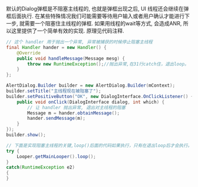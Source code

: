 默认的Dialog弹框是不阻塞主线程的, 也就是弹框出现之后, UI 线程还会继续在弹框后面执行.
在某些特殊情况我们可能需要等待用户输入或者用户确认才能进行下一步, 就需要一个阻塞住主线程的弹框.
如果用线程的wait等方式, 会造成ANR, 所以这里提供了一个简单有效的实现.
原理见代码注释.

```java
// 这个 handler 用于抛出一个异常, 异常被捕获的时候停止阻塞主线程
final Handler hander = new Handler() {
	@Override
	public void handleMessage(Message mesg) {
		throw new RuntimeException();//抛出异常,在31行catch住，退出loop。
	}
};

AlertDialog.Builder builder = new AlertDialog.Builder(mContext);
builder.setTitle("主线程现在被阻塞了");
builder.setPositiveButton("OK", new DialogInterface.OnClickListener() {
	public void onClick(DialogInterface dialog, int which) {
		// 让 handler 抛出异常, 退出对主线程的阻塞
		Message m = hander.obtainMessage();
		hander.sendMessage(m);
	}
});
builder.show();

// 下面是实现阻塞主线程的关键,loop()后面的代码如果执行，只有在退出loop后才会执行。
try {
	Looper.getMainLooper().loop();
}
catch(RuntimeException e2)
{
}
```